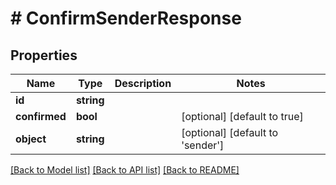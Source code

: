 # # ConfirmSenderResponse

## Properties

Name | Type | Description | Notes
------------ | ------------- | ------------- | -------------
**id** | **string** |  | 
**confirmed** | **bool** |  | [optional] [default to true]
**object** | **string** |  | [optional] [default to 'sender']

[[Back to Model list]](../../README.md#documentation-for-models) [[Back to API list]](../../README.md#documentation-for-api-endpoints) [[Back to README]](../../README.md)


